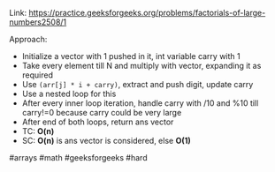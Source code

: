 Link: https://practice.geeksforgeeks.org/problems/factorials-of-large-numbers2508/1

Approach:
- Initialize a vector with 1 pushed in it, int variable carry with 1
- Take every element till N and multiply with vector, expanding it as required
- Use `(arr[j] * i + carry)`, extract and push digit, update carry
- Use a nested loop for this
- After every inner loop iteration, handle carry with /10 and %10 till carry!=0 because carry could be very large
- After end of both loops, return ans vector
- TC: **O(n)**
- SC: **O(n)** is ans vector is considered, else **O(1)**




#arrays #math #geeksforgeeks #hard